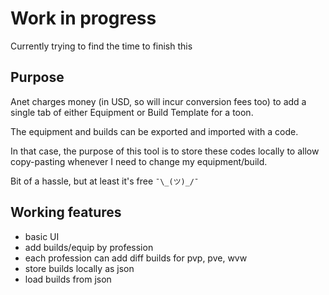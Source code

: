 # Work in progress

Currently trying to find the time to finish this

## Purpose
Anet charges money (in USD, so will incur conversion fees too) to add a single tab of either Equipment or Build Template for a toon.

The equipment and builds can be exported and imported with a code.

In that case, the purpose of this tool is to store these codes locally to allow copy-pasting whenever I need to change my equipment/build.

Bit of a hassle, but at least it's free `¯\_(ツ)_/¯`


## Working features
- basic UI
- add builds/equip by profession
- each profession can add diff builds for pvp, pve, wvw
- store builds locally as json
- load builds from json
